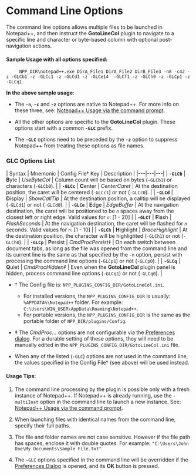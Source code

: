 # Command Line Options

The command line options allows multiple files to be launched in Notepad++, and then instruct the **GotoLineCol** plugin to navigate to a specific line and character or byte-based column with optional post-navigation actions.

#### Sample Usage with all options specified:
```
     NPP_DIR\notepad++.exe DirA_File1 DirA_File2 DirB_File3 -n8 -c42 -z -GLCb1 -z -GLCc1 -z -GLCd1 -z -GLCe14  -GLCf1 -z -GLCh0 -z -GLCp1 -z -GLCq1
```
**In the above sample usage**:
* The **`-n`**, **`-c`** and **`-z`** options are native to Notepad++. For more info on these three, see: [Notepad++ Usage via the command prompt](https://npp-user-manual.org/docs/command-prompt/).

* All the other options are specific to the **GotoLineCol** plugin. These options start with a common **`-GLC`** prefix.

* The **`-GLC`** options need to be preceded by the **`-z`** option to suppress Notepad++ from treating these options as file names.


### GLC Options List
| Syntax | Mnemonic | Config File&dagger; Key | Description |
|---|---|---|
| **`-GLCb`** | **B**yte | *UseByteCol* | Column count will be based on bytes (`-GLCb1`) or characters (`-GLCb0`).  |
| **`-GLCc`** | **C**enter | *CenterCaret* | At the destination position, the caret will be centered (`-GLCc1`) or not (`-GLCc0`). |
| **`-GLCd`** | **D**isplay | *ShowCallTip* | At the destination position, a calltip will be displayed (`-GLCd1`) or not (`-GLCd0`). |
| **`-GLCe`** | **E**dge | *EdgeBuffer* | At the navigation destination, the caret will be positioned to be *`n`* spaces away from the closest left or right edge. Valid values for *`n`*: [1 - 20] |
| **`-GLCf`** | **F**lash | *FlashSeconds* | At the navigation destination, the caret will be flashed for *`n`* seconds. Valid values for *`n`*: [1 - 10] |
| **`-GLCh`** | **H**ighlight | *BraceHighlight* | At the destination position, the character will be highlighted (`-GLCh1`) or not (`-GLCh0`). |
| **`-GLCp`** | **P**ersist | *CmdProcPersist&Dagger;* | On each switch between document tabs, as long as the file was opened from the command line and its current line is the same as that specified by the `-n` option, persist with processing the command line options (`-GLCp1`) or not (`-GLCp0`). |
| **`-GLCq`** | **Q**uiet | *CmdProcHidden&Dagger;* | Even when the **GotoLineCol** plugin panel is hidden, process command line options (`-GLCq1`) or not (`-GLCq0`).  |

* &dagger; The Config file is: `NPP_PLUGINS_CONFIG_DIR/GotoLineCol.ini`.
   * For installed versions, the `NPP_PLUGINS_CONFIG_DIR` is usually: `%APPDATA%\Notepad++` folder. For example: `C:\Users\WIN_USER\AppData\Roaming\Notepad++`.
   * For portable versions, the `NPP_PLUGINS_CONFIG_DIR` is the same as the portable folder of `NPP_DIR/plugins/Config`.

* &Dagger; The *CmdProc...* options are not configurable via the [Preferences dialog](https://github.com/shriprem/Goto-Line-Col-NPP-Plugin/blob/master/docs/PreferencesDialog.md). For a durable setting of these options, they will need to be manually edited in the `NPP_PLUGINS_CONFIG_DIR/GotoLineCol.ini` file.

* When any of the listed (`-GLC`) options are not used in the command line, the values specified in the Config File&dagger; (see above) will be used instead.

#### Usage Tips:
1. The command line processing by the plugin is possible only with a fresh instance of Notepad++. If Notepad++ is already running, use the `-multiInst` option in the command line to launch a new instance. See: [Notepad++ Usage via the command prompt](https://npp-user-manual.org/docs/command-prompt/).

2. When launching files with identical names from the command line, specify their full paths.

3. The file and folder names are not case sensitive. However if the file path has spaces, enclose it with double quotes. For example: `"C:\Users\John Doe\My Documents\Sample File.txt"`

4. The `-GLC` options specified in the command line will be overridden if the [Preferences Dialog](https://github.com/shriprem/Goto-Line-Col-NPP-Plugin/blob/master/docs/PreferencesDialog.md) is opened, and its **OK** button is pressed.

